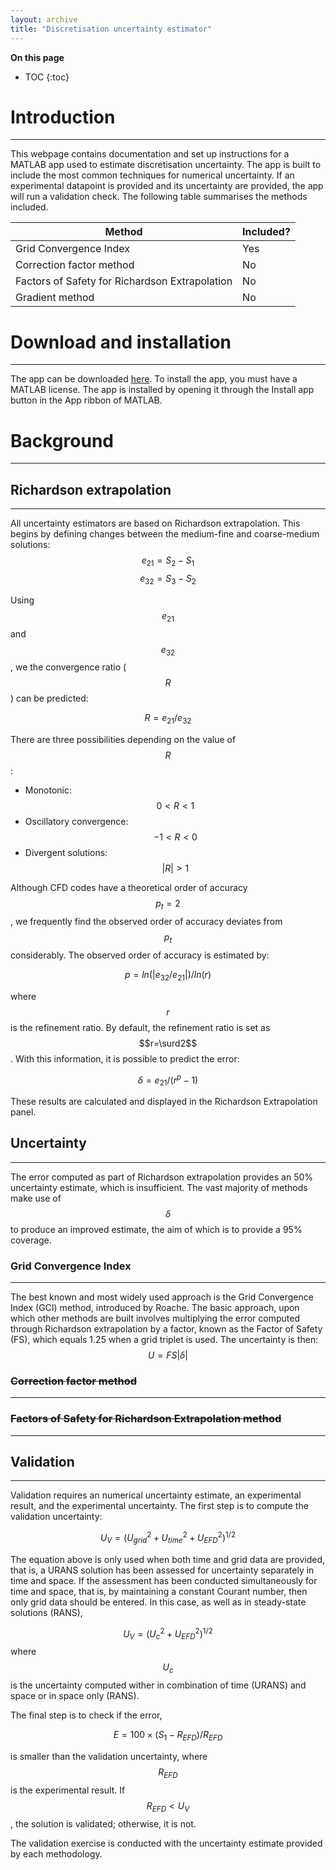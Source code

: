 ```yaml
---
layout: archive
title: "Discretisation uncertainty estimator"
---
```

**On this page**
* TOC
{:toc}


# Introduction
---
This webpage contains documentation and set up instructions for a MATLAB app used to estimate discretisation uncertainty. The app is built to include the most common techniques  for numerical uncertainty. If an experimental datapoint is provided and its uncertainty are provided, the app will run a validation check. The following table summarises the methods included.

| Method | Included? | 
| ------ | -------- |
| Grid Convergence Index |  Yes |
| Correction factor method | No|
| Factors of Safety for Richardson Extrapolation | No |
| Gradient method | No |

# Download and installation
---
The app can be downloaded [here](). To install the app, you must have a MATLAB license. The app is installed by opening it through the Install app button in the App ribbon of MATLAB.
# Background
---
## Richardson extrapolation
---
All uncertainty estimators are based on Richardson extrapolation. This begins by defining changes between the medium-fine and coarse-medium solutions:
$$e_{21}=S_2-S_1$$
$$e_{32}=S_3-S_2$$

Using $$e_{21}$$ and $$e_{32}$$, we the convergence ratio ($$R$$) can be predicted:

$$R=e_{21}/e_{32}$$

There are three possibilities depending on the value of $$ R $$:
- Monotonic: $$0<R<1$$
- Oscillatory convergence: $$-1<R<0$$
- Divergent solutions: $$|R| >1 $$ 

Although CFD codes have a theoretical order of accuracy $$p_t=2$$, we frequently find the observed order of accuracy deviates from $$p_t$$ considerably. The observed order of accuracy is estimated by: 

$$p=ln(|e_{32}/e_{21}|)/ln(r)$$

where $$r$$ is the refinement ratio. By default, the refinement ratio is set as $$r=\surd2$$. With this information, it is possible to predict the error:

$$\delta=e_{21}/(r^p-1)$$

These results are calculated and displayed in the Richardson Extrapolation panel. 

## Uncertainty
---
The error computed as part of Richardson extrapolation provides an 50% uncertainty estimate, which is insufficient. The vast majority of methods make use of $$\delta$$ to produce an improved estimate, the aim of which is to provide a 95% coverage. 
### Grid Convergence Index
---
The best known and most widely used approach is the Grid Convergence Index (GCI) method, introduced by Roache. The basic approach, upon which other methods are built involves multiplying the error computed through Richardson extrapolation by a factor, known as the Factor of Safety (FS), which equals 1.25 when a grid triplet is used. The uncertainty is then:
$$U=FS|\delta|$$
### ~~Correction factor method~~
---
### ~~Factors of Safety for Richardson Extrapolation method~~ 
---
## Validation
---
Validation requires an numerical uncertainty estimate, an experimental result, and the experimental uncertainty. The first step is to compute the validation uncertainty:

$$U_V=(U_{grid}^2+U_{time}^2+U_{EFD}^2)^{1/2}$$

The equation above is only used when both time and grid data are provided, that is, a URANS solution has been assessed for uncertainty separately in time and space. If the assessment has been conducted simultaneously for time and space, that is, by maintaining a constant Courant number, then only grid data should be entered. In this case, as well as in steady-state solutions (RANS), 

$$U_V=(U_{c}^2+U_{EFD}^2)^{1/2}$$ where $$U_{c}$$ is the uncertainty computed wither in combination of time (URANS) and space or in space only (RANS).

The final step is to check if the error, 

$$E=100\times(S_1-R_{EFD})/R_{EFD}$$

is smaller than the validation uncertainty, where $$R_{EFD}$$ is the experimental result. If $$R_{EFD}<U_V$$ , the solution is validated; otherwise, it is not.

The validation exercise is conducted with the uncertainty estimate provided by each methodology.
